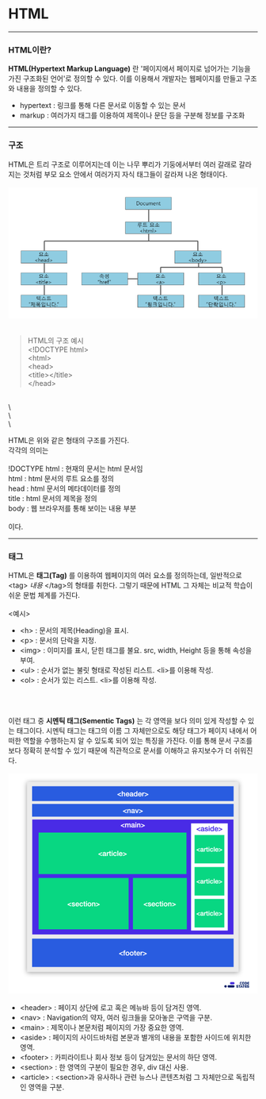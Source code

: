 # HTML
---

### HTML이란?

**HTML(Hypertext Markup Language)** 란 '페이지에서 페이지로 넘어가는 기능을 가진 구조화된 언어'로 정의할 수 있다. 이를 이용해서 개발자는 웹페이지를 만들고 구조와 내용을 정의할 수 있다.<br>

* hypertext : 링크를 통해 다른 문서로 이동할 수 있는 문서<br>
* markup : 여러가지 태그를 이용하여 제목이나 문단 등을 구분해 정보를 구조화<br>
---
### 구조

HTML은 트리 구조로 이루어지는데 이는 나무 뿌리가 기둥에서부터 여러 갈래로 갈라지는 것처럼 부모 요소 안에서 여러가지 자식 태그들이 갈라져 나온 형태이다.<br>
<br>
![HTML구조](./Image/html%20구조.png "HTML 구조")<br>
<br>

>HTML의 구조 예시<br>
\<!DOCTYPE html><br>
\<html><br>
\<head><br>
    \<title>\</title><br>
\</head><br>
<br>
\<body><br>
\</body><br>
\</html>
<br>

HTML은 위와 같은 형태의 구조를 가진다.<br>
각각의 의미는<br>
<br>
!DOCTYPE html : 현재의 문서는 html 문서임<br>
html : html 문서의 루트 요소를 정의<br>
head : html 문서의 메타데이터를 정의<br>
title : html 문서의 제목을 정의<br>
body : 웹 브라우저를 통해 보이는 내용 부분<br>
<br>
이다.<br>

---
### 태그

HTML은 **태그(Tag)** 를 이용하여 웹페이지의 여러 요소를 정의하는데, 일반적으로 \<tag> _내용_ \</tag>의 형태를 취한다. 그렇기 때문에 HTML 그 자체는 비교적 학습이 쉬운 문법 체계를 가진다.<br>
<br>
\<예시>
* \<h> : 문서의 제목(Heading)을 표시.
* \<p> : 문서의 단락을 지정.
* \<img> : 이미지를 표시, 닫힌 태그를 불요. src, width, Height 등을 통해 속성을 부여.
* \<ul> : 순서가 없는 불릿 형태로 작성된 리스트. \<li>를 이용해 작성.
* \<ol> : 순서가 있는 리스트. \<li>를 이용해 작성.
<br>
<br>

이런 태그 중 **시멘틱 태그(Sementic Tags)** 는 각 영역을 보다 의미 있게 작성할 수 있는 태그이다. 시멘틱 태그는 태그의 이름 그 자체만으로도 해당 태그가 페이지 내에서 어떠한 역할을 수행하는지 알 수 있도록 되어 있는 특징을 가진다. 이를 통해 문서 구조를 보다 정확히 분석할 수 있기 때문에 직관적으로 문서를 이해하고 유지보수가 더 쉬워진다.<br>
<br>
![시멘틱태그](./Image/시멘틱%20태그.jpg "시멘틱 태그")
<br>
* \<header> : 페이지 상단에 로고 혹은 메뉴바 등이 담겨진 영역.
* \<nav> : Navigation의 약자, 여러 링크들을 모아놓은 구역을 구분.
* \<main> : 제목이나 본문처럼 페이지의 가장 중요한 영역.
* \<aside> : 페이지의 사이드바처럼 본문과 별개의 내용을 포함한 사이드에 위치한 영역.
* \<footer> : 카피라이트나 회사 정보 등이 담겨있는 문서의 하단 영역.
* \<section> : 한 영역의 구분이 필요한 경우, div 대신 사용.
* \<article> : \<section>과 유사하나 관련 뉴스나 콘텐츠처럼 그 자체만으로 독립적인 영역을 구분.